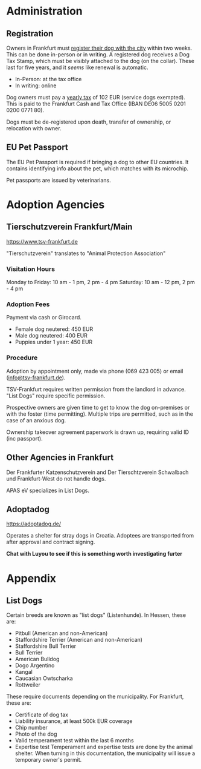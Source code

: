 # Administration
## Registration
Owners in Frankfurt must [register their dog with the city](https://frankfurt.de/service-und-rathaus/verwaltung/aemter-und-institutionen/kassen--und-steueramt/hundeanmeldung) within two weeks.  This can be done in-person or in writing.  A registered dog receives a Dog Tax Stamp, which must be visibly attached to the dog (on the collar).  These last for five years, and it *seems* like renewal is automatic.
- In-Person: at the tax office
- In writing: online

Dog owners must pay a [yearly tax](https://frankfurt.de/service-und-rathaus/verwaltung/aemter-und-institutionen/kassen--und-steueramt/steuern/hundesteuer) of 102 EUR (service dogs exempted).  This is paid to the Frankfurt Cash and Tax Office (IBAN DE06 5005 0201 0200 0771 80).

Dogs must be de-registered upon death, transfer of ownership, or relocation with owner.
## EU Pet Passport
The EU Pet Passport is required if bringing a dog to other EU countries.  It contains identifying info about the pet, which matches with its microchip.

Pet passports are issued by veterinarians.
# Adoption Agencies
## Tierschutzverein Frankfurt/Main
https://www.tsv-frankfurt.de

"Tierschutzverein" translates to "Animal Protection Association"
### Visitation Hours
Monday to Friday: 10 am - 1 pm, 2 pm - 4 pm
Saturday: 10 am - 12 pm, 2 pm - 4 pm
### Adoption Fees
Payment via cash or Girocard.
- Female dog neutered: 450 EUR
- Male dog neutered: 400 EUR
- Puppies under 1 year: 450 EUR
### Procedure
Adoption by appointment only, made via phone (069 423 005) or email (info@tsv-frankfurt.de).

TSV-Frankfurt requires written permission from the landlord in advance.  "List Dogs" require specific permission.

Prospective owners are given time to get to know the dog on-premises or with the foster (time permitting).  Multiple trips are permitted, such as in the case of an anxious dog.

Ownership takeover agreement paperwork is drawn up, requiring valid ID (inc passport).
## Other Agencies in Frankfurt
Der Frankfurter Katzenschutzverein and Der Tierschtzverein Schwalbach und Frankfurt-West do not handle dogs.

APAS eV specializes in List Dogs.

## Adoptadog
https://adoptadog.de/

Operates a shelter for stray dogs in Croatia.  Adoptees are transported from after approval and contract signing.

**Chat with Luyou to see if this is something worth investigating furter**
# Appendix

## List Dogs

Certain breeds are known as "list dogs" (Listenhunde).  In Hessen, these are:
- Pitbull (American and non-American)
- Staffordshire Terrier (American and non-American)
- Staffordshire Bull Terrier
- Bull Terrier
- American Bulldog
- Dogo Argentino
- Kangal
- Caucasian Owtscharka
- Rottweiler

These require documents depending on the municipality.  For Frankfurt, these are:
- Certificate of dog tax
- Liability insurance, at least 500k EUR coverage
- Chip number
- Photo of the dog
- Valid temperament test within the last 6 months
- Expertise test
Temperament and expertise tests are done by the animal shelter.  When turning in this documentation, the municipality will issue a temporary owner's permit.